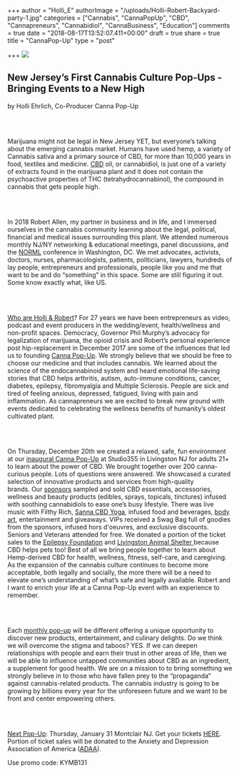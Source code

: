 +++
author = "Holli_E"
authorImage = "/uploads/Holli-Robert-Backyard-party-1.jpg"
categories = ["Cannabis", "CannaPopUp", "CBD", "Cannapreneurs", "Cannabidiol", "CannaBusiness", "Education"]
comments = true
date = "2018-08-17T13:52:07.411+00:00"
draft = true
share = true
title = "CannaPop-Up"
type = "post"

+++
![](/uploads/CannapopuplogowithBest.png)

## **New Jersey’s First Cannabis Culture Pop-Ups - Bringing Events to a New High**  

by Holli Ehrlich, Co-Producer Canna Pop-Up 

   
 

Marijuana might not be legal in New Jersey YET, but everyone’s talking about the emerging cannabis market. Humans have used hemp, a variety of Cannabis sativa and a primary source of CBD, for more than 10,000 years in food, textiles and medicine. [CBD](https://cannapopup.com/what-is-cbd/) oil, or cannabidiol, is just one of a variety of extracts found in the marijuana plant and it does not contain the psychoactive properties of THC (tetrahydrocannabinol), the compound in cannabis that gets people high. 

   
 

In 2018 Robert Allen, my partner in business and in life, and I immersed ourselves in the cannabis community learning about the legal, political, financial and medical issues surrounding this plant. We attended numerous monthly NJ/NY networking & educational meetings, panel discussions, and the [NORML](https://norml.org/) conference in Washington, DC. We met advocates, activists, doctors, nurses, pharmacologists, patients, politicians, lawyers, hundreds of lay people, entrepreneurs and professionals, people like you and me that want to be and do “something” in this space. Some are still figuring it out. Some know exactly what, like US.  

   
 

[Who are Holli & Robert](https://cannapopup.com/who-we-are/)? For 27 years we have been entrepreneurs as video, podcast and event producers in the wedding/event, health/wellness and non-profit spaces. Democracy, Governor Phil Murphy’s advocacy for legalization of marijuana, the opioid crisis and Robert’s personal experience post hip-replacement in December 2017 are some of the influences that led us to founding [Canna Pop-Up](https://cannapopup.com/). We strongly believe that we should be free to choose our medicine and that includes cannabis. We learned about the science of the endocannabinoid system and heard emotional life-saving stories that CBD helps arthritis, autism, auto-immune conditions, cancer, diabetes, epilepsy, fibromyalgia and Multiple Sclerosis. People are sick and tired of feeling anxious, depressed, fatigued, living with pain and inflammation. As cannapreneurs we are excited to break new ground with events dedicated to celebrating the wellness benefits of humanity’s oldest cultivated plant. 

   
 

On Thursday, December 20th we created a relaxed, safe, fun environment at our [inaugural Canna Pop-Up](https://cannapopup.com/cannabis-culture-cbd-pop-up-livingston-new-jersey/) at Studio355 in Livingston NJ for adults 21+ to learn about the power of CBD. We brought together over 200 canna-curious people. Lots of questions were answered. We showcased a curated selection of innovative products and services from high-quality brands. Our [sponsors](https://cannapopup.com/cannabis-culture-cbd-pop-up-livingston-new-jersey/) sampled and sold CBD essentials, accessories, wellness and beauty products (edibles, sprays, topicals, tinctures) infused with soothing cannabidiols to ease one’s busy lifestyle. There was live music with Filthy Rich, [Sanna CBD Yoga](https://www.facebook.com/SannaCBDYoga/), infused food and beverages, [body art](http://www.notascrazyasyouthink.com/), entertainment and giveaways. VIPs received a Swag Bag full of goodies from the sponsors, infused hors d'oeuvres, and exclusive discounts. Seniors and Veterans attended for free. We donated a portion of the ticket sales to the [Epilepsy Foundation](https://www.epilepsy.com/learn/treating-seizures-and-epilepsy/other-treatment-approaches/medical-marijuana-and-epilepsy) and [Livingston Animal Shelter ](http://www.livingstonnj.org/348/Animal-Control)because CBD helps pets too! Best of all we bring people together to learn about Hemp-derived CBD for health, wellness, fitness, self-care, and caregiving. As the expansion of the cannabis culture continues to become more acceptable, both legally and socially, the more there will be a need to elevate one’s understanding of what’s safe and legally available. Robert and I want to enrich your life at a Canna Pop-Up event with an experience to remember. 

   
 

Each [monthly pop-up](https://cannapopup.com/pop-up-at-18-label-street/) will be different offering a unique opportunity to discover new products, entertainment, and culinary delights. Do we think we will overcome the stigma and taboos? YES. If we can deepen relationships with people and earn their trust in other areas of life, then we will be able to influence untapped communities about CBD as an ingredient, a supplement for good health. We are on a mission to to bring something we strongly believe in to those who have fallen prey to the “propaganda” against cannabis-related products. The cannabis industry is going to be growing by billions every year for the unforeseen future and we want to be front and center empowering others. 

   
 

[Next Pop-Up](https://cannapopup.com/pop-up-at-18-label-street/): Thursday, January 31 Montclair NJ. Get your tickets [HERE](https://cannapopup.com/pop-up-at-18-label-street/). Portion of ticket sales will be donated to the Anxiety and Depression Association of America ([ADAA](https://adaa.org/)). 

Use promo code: KYMB131 